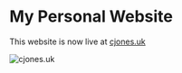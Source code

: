 # My Personal Website

This website is now live at [cjones.uk](http://cjones.uk)

![cjones.uk](https://github.com/ChrisJones87/cjones-website/workflows/cjones.uk/badge.svg?branch=master)
